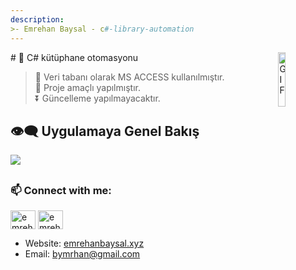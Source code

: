 ```yaml
---
description: 
>- Emrehan Baysal - c#-library-automation
---
```


<img align="right" alt="GIF" src="https://global-uploads.webflow.com/6097e0eca1e875de53031ff6/61bb05edca00197f2e7a19cf_Csharp_Logo.png" width="15%"/>
# 🌱 C# kütüphane otomasyonu

> 📣 Veri tabanı olarak MS ACCESS kullanılmıştır.</br>
> 📣 Proje amaçlı yapılmıştır.</br>
> ⏬ Güncelleme yapılmayacaktır. </br>

            

## 👁‍🗨 Uygulamaya Genel Bakış </br> 

<img src="https://im2.ezgif.com/tmp/ezgif-2-9eedfe0d30.gif" align="center" > </br> 


## <h3 align="left"> 📫 Connect with me:</h3>
<p align="left">
<a href="https://linkedin.com/in/emrehan-baysal" target="blank"><img align="center" src="https://raw.githubusercontent.com/rahuldkjain/github-profile-readme-generator/master/src/images/icons/Social/linked-in-alt.svg" alt="emrehan-baysal" height="30" width="40" /></a>
<a href="https://instagram.com/emrehanbysal" target="blank"><img align="center" src="https://raw.githubusercontent.com/rahuldkjain/github-profile-readme-generator/master/src/images/icons/Social/instagram.svg" alt="emrehanbysal" height="30" width="40" /></a>
  
</p>

- Website: [emrehanbaysal.xyz](https://www.emrehanbaysal.xyz//)
- Email: [bymrhan@gmail.com](mailto:bymrhan@gmail.com)
